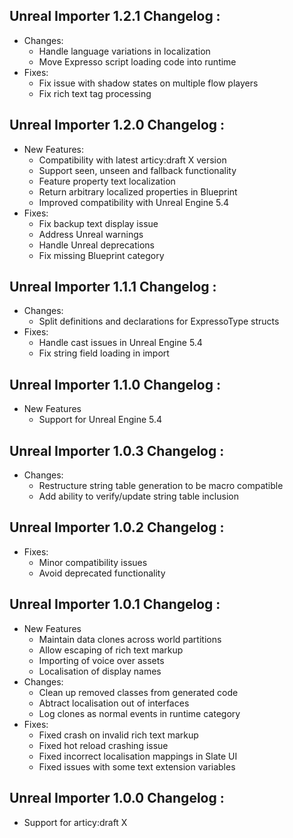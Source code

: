 ## Unreal Importer 1.2.1 Changelog :

- Changes:
	- Handle language variations in localization
	- Move Expresso script loading code into runtime
- Fixes:
	- Fix issue with shadow states on multiple flow players
	- Fix rich text tag processing

## Unreal Importer 1.2.0 Changelog :

- New Features:
	- Compatibility with latest articy:draft X version
	- Support seen, unseen and fallback functionality
	- Feature property text localization
	- Return arbitrary localized properties in Blueprint
	- Improved compatibility with Unreal Engine 5.4
- Fixes:
	- Fix backup text display issue
	- Address Unreal warnings
	- Handle Unreal deprecations
	- Fix missing Blueprint category

## Unreal Importer 1.1.1 Changelog :

- Changes:
	- Split definitions and declarations for ExpressoType structs 
- Fixes:
	- Handle cast issues in Unreal Engine 5.4
	- Fix string field loading in import

## Unreal Importer 1.1.0 Changelog : 

- New Features
	- Support for Unreal Engine 5.4

## Unreal Importer 1.0.3 Changelog : 

- Changes:
	- Restructure string table generation to be macro compatible
	- Add ability to verify/update string table inclusion

## Unreal Importer 1.0.2 Changelog : 

- Fixes:
	- Minor compatibility issues
	- Avoid deprecated functionality

## Unreal Importer 1.0.1 Changelog : 

- New Features
	- Maintain data clones across world partitions
	- Allow escaping of rich text markup
	- Importing of voice over assets
	- Localisation of display names
- Changes:
	- Clean up removed classes from generated code
	- Abtract localisation out of interfaces
	- Log clones as normal events in runtime category
- Fixes:
	- Fixed crash on invalid rich text markup
	- Fixed hot reload crashing issue
	- Fixed incorrect localisation mappings in Slate UI
	- Fixed issues with some text extension variables

## Unreal Importer 1.0.0 Changelog :

- Support for articy:draft X
